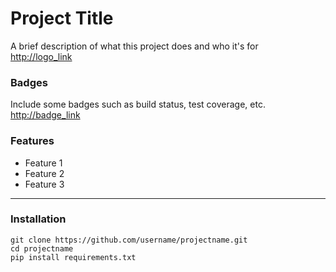 # Project Title

A brief description of what this project does and who it's for<br>
<http://logo_link>
### Badges
Include some badges such as build status, test coverage, etc.<br>
<http://badge_link>
### Features
- Feature 1
- Feature 2
- Feature 3
***
### Installation
    git clone https://github.com/username/projectname.git
    cd projectname
    pip install requirements.txt

